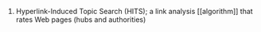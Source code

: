 1. Hyperlink-Induced Topic Search (HITS); a link analysis [[algorithm]] that rates Web pages (hubs and authorities)